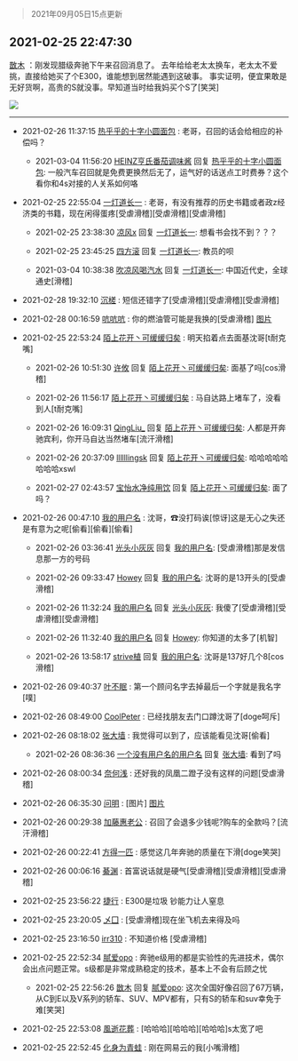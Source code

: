> 2021年09月05日15点更新
<link rel="stylesheet" href="https://cdn.jsdelivr.net/gh/taotie6/sampleJSON@main/css/photo_show.css">


 ## 2021-02-25 22:47:30 

 [㪚木](https://www.coolapk.com/feed/25127529?shareKey=MjljYjlkMTQ5MmIwNjEzMTc3Yzk~) ：刚发现腊级奔驰下午来召回消息了。
去年给给老太太换车，老太太不爱挑，直接给她买了个E300，谁能想到居然能遇到这破事。
事实证明，便宜果敢是无好货啊，高贵的S就没事。早知道当时给我妈买个S了[笑哭] 

<div class="album">
<img class="img-item" src="http://image.coolapk.com/feed/2021/0225/22/1081091_5c9e6a3d_4416_5262@1080x1554.png" />
</div>

 ------- 

- 2021-02-26 11:37:15 [热乎乎的十字小圆面包](uid=2334319) : 老哥，召回的话会给相应的补偿吗？ 

    - 2021-03-04 11:56:20 [HEINZ亨氏番茄调味酱](uid=1589101) 回复 [热乎乎的十字小圆面包](uid=2334319): 一般汽车召回就是免费更换然后无了，运气好的话送点工时费券？这个看你和4s对接的人关系如何咯 

- 2021-02-25 22:55:04 [一灯道长一](uid=2901910) : 老哥，有没有推荐的历史书籍或者政z经济类的书籍，现在闲得蛋疼[受虐滑稽][受虐滑稽][受虐滑稽] 

    - 2021-02-25 23:38:30 [凉风x](uid=1300277) 回复 [一灯道长一](uid=2901910): 想看书会找不到？？？ 

    - 2021-02-25 23:45:25 [四方滚](uid=851755) 回复 [一灯道长一](uid=2901910): 教员的呗 

    - 2021-03-04 10:38:38 [吹凉风喝汽水](uid=1078141) 回复 [一灯道长一](uid=2901910): 中国近代史，全球通史[滑稽] 

- 2021-02-28 19:32:10 [沉槎](uid=1783230) : 短信还错字了[受虐滑稽][受虐滑稽][受虐滑稽] 

- 2021-02-28 00:16:59 [吭吭吭](uid=1732818) : 你的燃油管可能是我换的[受虐滑稽] [图片](http://image.coolapk.com/feed/2021/0228/00/1732818_328164fa_2617_7703@887x1920.jpeg)

- 2021-02-25 22:53:24 [陌上花开丶可缓缓归矣](uid=2331211) : 明天掐着点去面基沈哥[t耐克嘴] 

    - 2021-02-26 10:51:30 [许攸](uid=3655361) 回复 [陌上花开丶可缓缓归矣](uid=2331211): 面基了吗[cos滑稽] 

    - 2021-02-26 11:56:17 [陌上花开丶可缓缓归矣](uid=2331211) : 马自达路上堵车了，没看到人[t耐克嘴] 

    - 2021-02-26 16:09:31 [QingLiu_](uid=715796) 回复 [陌上花开丶可缓缓归矣](uid=2331211): 人都是开奔驰宾利，你开马自达当然堵车[流汗滑稽] 

    - 2021-02-26 20:37:09 [llllllingsk](uid=3036048) 回复 [陌上花开丶可缓缓归矣](uid=2331211): 哈哈哈哈哈哈哈哈xswl 

    - 2021-02-27 02:43:57 [宝怡水净纯用饮](uid=1643905) 回复 [陌上花开丶可缓缓归矣](uid=2331211): 面了吗？ 

- 2021-02-26 00:47:10 [我的用户名](uid=734818) : 沈哥，☎没打码诶[惊讶]这是无心之失还是有意为之呢[偷看][偷看][偷看] 

    - 2021-02-26 03:36:41 [光头小灰灰](uid=810539) 回复 [我的用户名](uid=734818): [受虐滑稽]那是发信息那一方的号码 

    - 2021-02-26 09:33:47 [Howey](uid=2814167) 回复 [我的用户名](uid=734818): 沈哥的是13开头的[受虐滑稽] 

    - 2021-02-26 11:32:24 [我的用户名](uid=734818) 回复 [光头小灰灰](uid=810539): 我傻了[受虐滑稽][受虐滑稽][受虐滑稽] 

    - 2021-02-26 11:32:40 [我的用户名](uid=734818) 回复 [Howey](uid=2814167): 你知道的太多了[机智] 

    - 2021-02-26 13:58:17 [strive植](uid=1468928) 回复 [我的用户名](uid=734818): 沈哥是137好几个8[cos滑稽] 

- 2021-02-26 09:40:37 [叶不眠](uid=1910619) : 第一个顾问名字去掉最后一个字就是我名字[噗] 

- 2021-02-26 08:49:00 [CoolPeter](uid=1437066) : 已经找朋友去门口蹲沈哥了[doge呵斥] 

- 2021-02-26 08:18:02 [张大墙](uid=2427513) : 我觉得可以到了，应该能看见沈哥[偷看] 

    - 2021-02-26 08:36:36 [一个没有用户名的用户名](uid=1314924) 回复 [张大墙](uid=2427513): 看到了吗 

- 2021-02-26 08:00:34 [奈何浅](uid=1884562) : 还好我的凤凰二蹬子没有这样的问题[受虐滑稽] 

- 2021-02-26 06:35:30 [问明](uid=2554027) : [图片] [图片](http://image.coolapk.com/feed/2021/0221/21/2554027_18709052_4083_9355@254x250.jpeg)

- 2021-02-26 00:29:38 [加藤惠老公](uid=1266680) : 召回了会退多少钱呢?购车的全款吗？[流汗滑稽] 

- 2021-02-26 00:22:41 [方得一匹](uid=1818310) : 感觉这几年奔驰的质量在下滑[doge笑哭] 

- 2021-02-26 00:06:16 [綦渊](uid=3253379) : 首富说话就是硬气[受虐滑稽][受虐滑稽][受虐滑稽] 

- 2021-02-25 23:56:22 [捷行](uid=1629443) : E300是垃圾  钞能力让人窒息 

- 2021-02-25 23:20:05 [乄囗](uid=759206) : [受虐滑稽]现在坐飞机去来得及吗 

- 2021-02-25 23:16:50 [irr310](uid=636373) : 不知道价格 [受虐滑稽] 

- 2021-02-25 22:52:34 [腻爱opo](uid=2148921) : 奔驰e级用的都是实验性的先进技术，偶尔会出点问题正常。s级都是非常成熟稳定的技术，基本上不会有后顾之忧 

    - 2021-02-25 22:56:26 [㪚木](uid=1081091) 回复 [腻爱opo](uid=2148921): 这次全国好像召回了67万辆，从C到E以及V系列的轿车、SUV、MPV都有，只有S的轿车和suv幸免于难[笑哭] 

- 2021-02-25 22:53:08 [風逝花葬](uid=739984) : [哈哈哈][哈哈哈][哈哈哈]s太宽了吧 

- 2021-02-25 22:52:45 [化身为青蛙](uid=1209189) : 刚在网易云的我[小嘴滑稽] 

